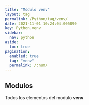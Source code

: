 ```yaml
---
title: "Módulo venv"
layout: tag
permalink: /Python/tag/venv/
date: 2021-11-01 10:24:04.005890
key: Python.venv
sidebar: 
  nav: python
aside: 
  toc: true
pagination: 
  enabled: true
  tag: "venv"
  permalink: /:num/
---
```


<h2>Modulos</h2>
Todos los elementos del modulo <strong>venv</strong>
